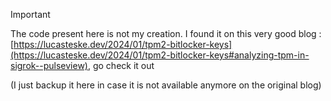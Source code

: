 > [!IMPORTANT]
> The code present here is not my creation.
> I found it on this very good blog  :<br>
> [https://lucasteske.dev/2024/01/tpm2-bitlocker-keys](https://lucasteske.dev/2024/01/tpm2-bitlocker-keys#analyzing-tpm-in-sigrok--pulseview), go check it out
> 
> (I just backup it here in case it is not available anymore on the original blog)
